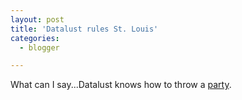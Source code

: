 ```yaml
---
layout: post
title: 'Datalust rules St. Louis'
categories:
  - blogger

---
```


What can I say...Datalust knows how to throw a <a href="http://www.slipshod.org/srmparty2/">party</a>.
